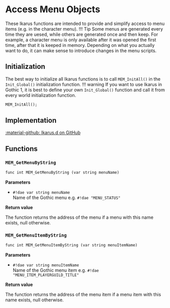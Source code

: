 # Access Menu Objects
These Ikarus functions are intended to provide and simplify access to menu items (e.g. in the character menu).
!!! Tip
    Some menus are generated every time they are uesed, while others are generated once and then keep. For example, a character menu is only available after it was opened the first time, after that it is keeped in memory. Depending on what you actually want to do, it can make sense to introduce changes in the menu scripts.

## Initialization
The best way to initialize all Ikarus functions is to call `MEM_InitAll()` in the `Init_Global()` initialization function. 
!!! warning
    If you want to use Ikarus in Gothic 1, it is best to define your own `Init_Global()` function and call it from every world initialization function.

```dae
MEM_InitAll();
```

## Implementation
[:material-github: Ikarus.d on GitHub](https://github.com/Lehona/Ikarus/blob/master/Ikarus.d#L3681)

## Functions

### `MEM_GetMenuByString`

```dae
func int MEM_GetMenuByString (var string menuName)
```

**Parameters**

- `#!dae var string menuName`  
    Name of the Gothic menu e.g. `#!dae "MENU_STATUS"`

**Return value**

The function returns the address of the menu if a menu with this name exists, null otherwise.

### `MEM_GetMenuItemByString`

```dae
func int MEM_GetMenuItemByString (var string menuItemName)
```

**Parameters**

- `#!dae var string menuItemName`  
    Name of the Gothic menu item e.g. `#!dae "MENU_ITEM_PLAYERGUILD_TITLE"`

**Return value**

The function returns the address of the menu item if a menu item with this name exists, null otherwise.